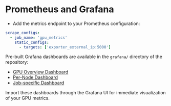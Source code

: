 # Prometheus and Grafana

- Add the metrics endpoint to your Prometheus configuration:

```yaml
scrape_configs:
  - job_name: 'gpu_metrics'
    static_configs:
      - targets: ['exporter_external_ip:5000']
```

Pre-built Grafana dashboards are available in the `grafana/` directory of the repository:

- [GPU Overview Dashboard](https://raw.githubusercontent.com/ROCm/gpu-operator/refs/heads/main/grafana/dashboard_overview.json)
- [Per-Node Dashboard](https://raw.githubusercontent.com/ROCm/gpu-operator/refs/heads/main/grafana/dashboard_node.json)
- [Job-specific Dashboard](https://raw.githubusercontent.com/ROCm/gpu-operator/refs/heads/main/grafana/dashboard_job.json)

Import these dashboards through the Grafana UI for immediate visualization of your GPU metrics.
